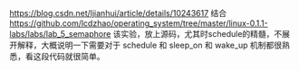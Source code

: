 https://blog.csdn.net/ljianhui/article/details/10243617  结合 https://github.com/lcdzhao/operating_system/tree/master/linux-0.1.1-labs/labs/lab_5_semaphore  该实验，放上源码，尤其时schedule的精髓，不展开解释，大概说明一下需要对于 schedule 和 sleep_on 和 wake_up 机制都很熟悉，看这段代码就很简单。
